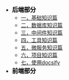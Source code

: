  * **<font face="华文琥珀" color=black size=3>后端部分</font>**
   * [一，基础知识篇](./docs/Datastructureandalgorithm.md)
   * [二，数据库知识篇](./docs/尚硅谷_宋红康_JDBC.md)
   * [三，中间件知识篇](./docs/Maven.md)
   * [四，工具知识篇](./docs/javaweb.md)
   * [五，微服务知识篇](./docs/Javaweb书城项目.md)
   * [六，项目知识篇](./docs/SSM.md)
   * [七，使用docsify](./docs/how-to-use-docsify.md)
 * **<font face="华文琥珀" color=black size=3>前端部分</font>**



